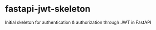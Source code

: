 # fastapi-jwt-skeleton
Initial skeleton for authentication &amp; authorization through JWT in FastAPI
